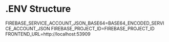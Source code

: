 # .ENV Structure
FIREBASE_SERVICE_ACCOUNT_JSON_BASE64=BASE64_ENCODED_SERVICE_ACCOUNT_JSON
FIREBASE_PROJECT_ID=FIREBASE_PROJECT_ID
FRONTEND_URL=http://localhost:53909